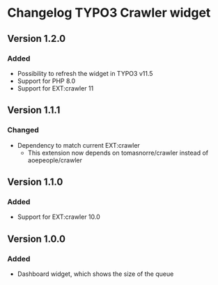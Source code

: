 # Changelog TYPO3 Crawler widget

## Version 1.2.0

### Added

* Possibility to refresh the widget in TYPO3 v11.5
* Support for PHP 8.0
* Support for EXT:crawler 11

## Version 1.1.1

### Changed

* Dependency to match current EXT:crawler
  * This extension now depends on tomasnorre/crawler instead of aoepeople/crawler

## Version 1.1.0

### Added

* Support for EXT:crawler 10.0

## Version 1.0.0

### Added
* Dashboard widget, which shows the size of the queue
